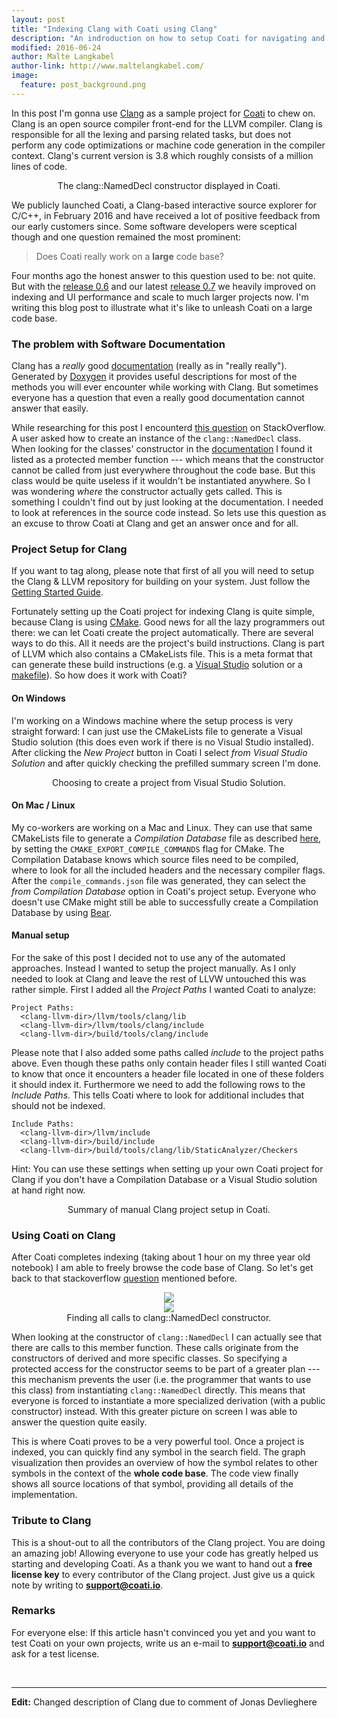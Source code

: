 ```yaml
---
layout: post
title: "Indexing Clang with Coati using Clang"
description: "An indroduction on how to setup Coati for navigating and exploring Clang"
modified: 2016-06-24
author: Malte Langkabel
author-link: http://www.maltelangkabel.com/
image:
  feature: post_background.png
---
```


In this post I'm gonna use [Clang](http://clang.llvm.org/) as a sample project for [Coati](https://www.coati.io) to chew on. Clang is an open source compiler front-end for the LLVM compiler. Clang is responsible for all the lexing and parsing related tasks, but does not perform any code optimizations or machine code generation in the compiler context. Clang's current version is 3.8 which roughly consists of a million lines of code.

<figure style="text-align:center;">
	<a href="../images/indexing_clang_with_coati_using_clang/clang_named_decl.png">
		<img src="../images/indexing_clang_with_coati_using_clang/clang_named_decl.png" alt="" title="The clang::NamedDecl constructor displayed in Coati.">
	</a>
	<figcaption>The clang::NamedDecl constructor displayed in Coati.</figcaption>
</figure>

We publicly launched Coati, a Clang-based interactive source explorer for C/C++, in February 2016 and have received a lot of positive feedback from our early customers since. Some software developers were sceptical though and one question remained the most prominent:

> Does Coati really work on a **large** code base?

Four months ago the honest answer to this question used to be: not quite. But with the [release 0.6](https://www.coati.io/blog/release_0_6/) and our latest [release 0.7](https://www.coati.io/blog/release_0_7/) we heavily improved on indexing and UI performance and scale to much larger projects now. I'm writing this blog post to illustrate what it's like to unleash Coati on a large code base.

### The problem with Software Documentation
Clang has a *really* good [documentation](http://clang.llvm.org/doxygen/) (really as in "really really"). Generated by [Doxygen](http://www.stack.nl/~dimitri/doxygen/) it provides useful descriptions for most of the methods you will ever encounter while working with Clang. But sometimes everyone has a question that even a really good documentation cannot answer that easily.

While researching for this post I encounterd [this question](http://stackoverflow.com/questions/37305054/how-should-i-create-a-clang-nameddecl-instance/37306326#37306326) on StackOverflow. A user asked how to create an instance of the `clang::NamedDecl` class. When looking for the classes' constructor in the [documentation](http://clang.llvm.org/doxygen/classclang_1_1NamedDecl.html#pro-methods) I found it listed as a protected member function --- which means that the constructor cannot be called from just everywhere throughout the code base. But this class would be quite useless if it wouldn't be instantiated anywhere. So I was wondering *where* the constructor actually gets called. This is something I couldn't find out by just looking at the documentation. I needed to look at references in the source code instead. So lets use this question as an excuse to throw Coati at Clang and get an answer once and for all.

### Project Setup for Clang
If you want to tag along, please note that first of all you will need to setup the Clang & LLVM repository for building on your system. Just follow the [Getting Started Guide](http://clang.llvm.org/get_started.html).

Fortunately setting up the Coati project for indexing Clang is quite simple, because Clang is using [CMake](https://cmake.org/). Good news for all the lazy programmers out there: we can let Coati create the project automatically. There are several ways to do this. All it needs are the project's build instructions. Clang is part of LLVM which also contains a CMakeLists file. This is a meta format that can generate these build instructions (e.g. a [Visual Studio](https://www.visualstudio.com/) solution or a [makefile](https://www.gnu.org/software/make/)). So how does it work with Coati?

#### On Windows
I'm working on a Windows machine where the setup process is very straight forward: I can just use the CMakeLists file to generate a Visual Studio solution (this does even work if there is no Visual Studio installed). After clicking the *New Project* button in Coati I select *from Visual Studio Solution* and after quickly checking the prefilled summary screen I'm done.

<figure style="text-align:center;">
	<a href="../images/indexing_clang_with_coati_using_clang/llvm_setup_from_vs_1.png">
		<img src="../images/indexing_clang_with_coati_using_clang/llvm_setup_from_vs_1_small.png" alt="" title="Choosing to create a project from Visual Studio Solution.">
	</a>
	<figcaption>Choosing to create a project from Visual Studio Solution.</figcaption>
</figure>

#### On Mac / Linux
My co-workers are working on a Mac and Linux. They can use that same CMakeLists file to generate a *Compilation Database* file as described [here](https://www.coati.io/documentation/#CreateAProjectFromCompilationDatabase), by setting the `CMAKE_EXPORT_COMPILE_COMMANDS` flag for CMake. The Compilation Database knows which source files need to be compiled, where to look for all the included headers and the necessary compiler flags. After the `compile_commands.json` file was generated, they can select the *from Compilation Database* option in Coati's project setup. Everyone who doesn't use CMake might still be able to successfully create a Compilation Database by using [Bear](https://github.com/rizsotto/Bear).

#### Manual setup
For the sake of this post I decided not to use any of the automated approaches. Instead I wanted to setup the project manually. As I only needed to look at Clang and leave the rest of LLVW untouched this was rather simple. First I added all the *Project Paths* I wanted Coati to analyze:

```
Project Paths:
  <clang-llvm-dir>/llvm/tools/clang/lib
  <clang-llvm-dir>/llvm/tools/clang/include
  <clang-llvm-dir>/build/tools/clang/include
```

Please note that I also added some paths called *include* to the project paths above. Even though these paths only contain header files I still wanted Coati to know that once it encounters a header file located in one of these folders it should index it. Furthermore we need to add the following rows to the *Include Paths*. This tells Coati where to look for additional includes that should not be indexed.

```
Include Paths:
  <clang-llvm-dir>/llvm/include
  <clang-llvm-dir>/build/include
  <clang-llvm-dir>/build/tools/clang/lib/StaticAnalyzer/Checkers
```

Hint: You can use these settings when setting up your own Coati project for Clang if you don't have a Compilation Database or a Visual Studio solution at hand right now.

<figure style="text-align:center;">
	<a href="../images/indexing_clang_with_coati_using_clang/clang_manual_setup.png">
		<img src="../images/indexing_clang_with_coati_using_clang/clang_manual_setup_small.png" alt="" title="Summary of manual Clang project setup in Coati.">
	</a>
	<figcaption>Summary of manual Clang project setup in Coati.</figcaption>
</figure>

### Using Coati on Clang
After Coati completes indexing (taking about 1 hour on my three year old notebook) I am able to freely browse the code base of Clang. So let's get back to that stackoverflow [question](http://stackoverflow.com/questions/37305054/how-should-i-create-a-clang-nameddecl-instance/37306326#37306326) mentioned before.

<figure style="text-align:center; cursor: pointer;">
	<div class="content-toggle">
		<div style="position:relative;">
			<img src="../images/indexing_clang_with_coati_using_clang/clang_named_decl_constructor_end.png" />
			<div style="background-image:url(../images/play_button.png); width:100px; height:100px; position:absolute; left:50%; top:50%; margin: -50px 0 0 -50px;"></div>
		</div>
		<div>
			<img src="../images/indexing_clang_with_coati_using_clang/clang_named_decl_constructor.gif" />
		</div>
	</div>
	<figcaption>Finding all calls to clang::NamedDecl constructor.</figcaption>
</figure>

When looking at the constructor of `clang::NamedDecl` I can actually see that there are calls to this member function. These calls originate from the constructors of derived and more specific classes. So specifying a protected access for the constructor seems to be part of a greater plan --- this mechanism prevents the user (i.e. the programmer that wants to use this class) from instantiating `clang::NamedDecl` directly. This means that everyone is forced to instantiate a more specialized derivation (with a public constructor) instead. With this greater picture on screen I was able to answer the question quite easily.

This is where Coati proves to be a very powerful tool. Once a project is indexed, you can quickly find any symbol in the search field. The graph visualization then provides an overview of how the symbol relates to other symbols in the context of the **whole code base**. The code view finally shows all source locations of that symbol, providing all details of the implementation.

### Tribute to Clang
This is a shout-out to all the contributors of the Clang project. You are doing an amazing job! Allowing everyone to use your code has greatly helped us starting and developing Coati. As a thank you we want to hand out a **free license key** to every contributor of the Clang project. Just give us a quick note by writing to **support@coati.io**.

### Remarks
For everyone else: If this article hasn't convinced you yet and you want to test Coati on your own projects, write us an e-mail to **support@coati.io** and ask for a test license.

<br />

___

**Edit:** Changed description of Clang due to comment of Jonas Devlieghere
